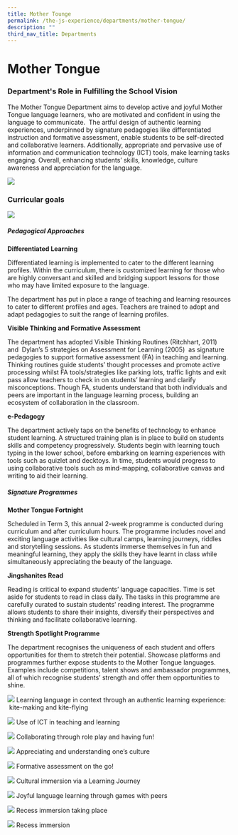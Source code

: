 ```yaml
---
title: Mother Tounge
permalink: /the-js-experience/departments/mother-tongue/
description: ""
third_nav_title: Departments
---
```

# **Mother Tongue**

### Department's Role in Fulfilling the School Vision

The Mother Tongue Department aims to develop active and joyful Mother Tongue language learners, who are motivated and confident in using the language to communicate.  The artful design of authentic learning experiences, underpinned by signature pedagogies like differentiated instruction and formative assessment, enable students to be self-directed and collaborative learners. Additionally, appropriate and pervasive use of information and communication technology (ICT) tools, make learning tasks engaging. Overall, enhancing students’ skills, knowledge, culture awareness and appreciation for the language.

![](/images/0001.jpg)

### Curricular goals

![](/images/picture%201-1.jpg)

##### Pedagogical Approaches

**Differentiated Learning**

Differentiated learning is implemented to cater to the different learning profiles. Within the curriculum, there is customized learning for those who are highly conversant and skilled and bridging support lessons for those who may have limited exposure to the language.

The department has put in place a range of teaching and learning resources to cater to different profiles and ages. Teachers are trained to adopt and adapt pedagogies to suit the range of learning profiles.

**Visible Thinking and Formative Assessment**

The department has adopted Visible Thinking Routines (Ritchhart, 2011) and  Dylan’s 5 strategies on Assessment for Learning (2005)  as signature pedagogies to support formative assessment (FA) in teaching and learning. Thinking routines guide students’ thought processes and promote active processing whilst FA tools/strategies like parking lots, traffic lights and exit pass allow teachers to check in on students’ learning and clarify misconceptions. Though FA, students understand that both individuals and peers are important in the language learning process, building an ecosystem of collaboration in the classroom.

**e-Pedagogy**

The department actively taps on the benefits of technology to enhance student learning. A structured training plan is in place to build on students skills and competency progressively. Students begin with learning touch typing in the lower school, before embarking on learning experiences with tools such as quizlet and decktoys. In time, students would progress to using collaborative tools such as mind-mapping, collaborative canvas and writing to aid their learning.

##### Signature Programmes

**Mother Tongue Fortnight**

Scheduled in Term 3, this annual 2-week programme is conducted during curriculum and after curriculum hours. The programme includes novel and exciting language activities like cultural camps, learning journeys, riddles and storytelling sessions. As students immerse themselves in fun and meaningful learning, they apply the skills they have learnt in class while simultaneously appreciating the beauty of the language.

**Jingshanites Read**

Reading is critical to expand students’ language capacities. Time is set aside for students to read in class daily. The tasks in this programme are carefully curated to sustain students’ reading interest. The programme allows students to share their insights, diversify their perspectives and thinking and facilitate collaborative learning.

**Strength Spotlight Programme**

The department recognises the uniqueness of each student and offers opportunities for them to stretch their potential. Showcase platforms and programmes further expose students to the Mother Tongue languages. Examples include competitions, talent shows and ambassador programmes, all of which recognise students’ strength and offer them opportunities to shine.

![](/images/1a.png)
Learning language in context through an authentic learning experience:  kite-making and kite-flying

![](/images/2a.png)
Use of ICT in teaching and learning

![](/images/3a.png)
Collaborating through role play and having fun!

![](/images/5a.png)
Appreciating and understanding one’s culture

![](/images/6a.jpg)
Formative assessment on the go!

![](/images/7a.png)
Cultural immersion via a Learning Journey

![](/images/8a.png)
Joyful language learning through games with peers

![](/images/9a.png)
Recess immersion taking place

![](/images/10.png)
Recess immersion